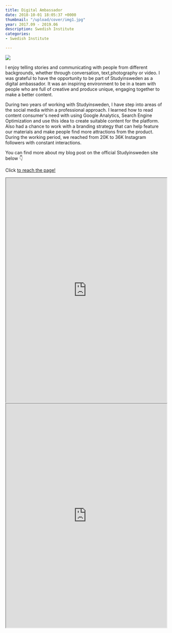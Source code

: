 ```yaml
---
title: Digital Ambassador
date: 2018-10-01 18:05:37 +0000
thumbnail: "/upload/cover/img1.jpg"
year: 2017.09 - 2019.06
description: Swedish Institute
categories:
- Swedish Institute

---
```


![](/upload/SI/img1.jpg)



I enjoy telling stories and communicating with people from different backgrounds, whether through conversation, text,photography or video. I was grateful to have the opportunity to be part of Studyinsweden as a digital ambassador. It was an inspiring environment to be in a team with people who are full of creative and produce unique, engaging together to make a better content. 

During two years of working with Studyinsweden, I have step into areas of the social media within a professional approach. I learned how to read content consumer's need with using Google Analytics, Search Engine Optimization and use this idea to create suitable content for the platform. Also had a chance to work with a branding strategy that can help feature our materials and make people find more attractions from the product. During the working period, we reached from 20K to 36K Instagram followers with constant interactions.


You can find more about my blog post on the official Studyinsweden site below 👇

<object data="http://blogs.studyinsweden.se/author/hyunjin/" type="text/html" width=100% height="700px">
  <p> Click  <a href="http://blogs.studyinsweden.se/author/hyunjin/"> to reach the page!</a></p>
</object>

<iframe id="inlineFrameExample"
    title="Inline Frame Example"
 width=100% height="700px"
    src="http://blogs.studyinsweden.se/author/hyunjin/">
</iframe>

<iframe id="inlineFrameExample"
    title="Inline Frame Example"
 width=100% height="700px"
    src="https://public.tableau.com/views/CoronavirusCOVID-19Cases_16490914169690/COVID-19GlobalView?:language=en-US&publish=yes&:display_count=n&:origin=viz_share_link">
</iframe>
